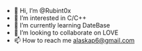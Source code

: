 - 👋 Hi, I’m @Rubint0x
- 👀 I’m interested in C/C++
- 🌱 I’m currently learning DateBase
- 💞️ I’m looking to collaborate on LOVE
- 📫 How to reach me alaskap6@gmail.com

<!---
Rubint0x/Rubint0x is a ✨ special ✨ repository because its `README.md` (this file) appears on your GitHub profile.
You can click the Preview link to take a look at your changes.
--->
